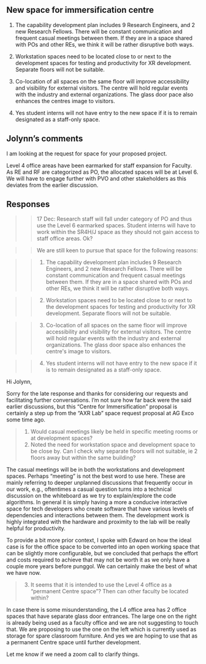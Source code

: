 ## New space for immersification centre

1. The capability development plan includes 9 Research Engineers, and 2 new Research Fellows. There will be constant communication and frequent casual meetings between them. If they are in a space shared with POs and other REs, we think it will be rather disruptive both ways.

2. Workstation spaces need to be located close to or next to the development spaces for testing and productivity for XR development. Separate floors will not be suitable.

3. Co-location of all spaces on the same floor will improve accessibility and visibility for external visitors. The centre will hold regular events with the industry and external organizations. The glass door pace also enhances the centres image to visitors.

4. Yes student interns will not have entry to the new space if it is to remain designated as a staff-only space.

## Jolynn’s comments

I am looking at the request for space for your proposed project.
 
Level 4 office areas have been earmarked for staff expansion for Faculty. As RE and RF are categorized as PO, the allocated spaces will be at Level 6. We will have to engage further with PVO and other stakeholders as this deviates from the earlier discussion.

## Responses

>> 17 Dec: Research staff will fall under category of PO and thus use the Level 6 earmarked spaces. Student interns will have to work within the SR4H/J space as they should not gain access to staff office areas. Ok?

>> We are still keen to pursue that space for the following reasons:

>> 1. The capability development plan includes 9 Research Engineers, and 2 new Research Fellows. There will be constant communication and frequent casual meetings between them. If they are in a space shared with POs and other REs, we think it will be rather disruptive both ways.

>> 2. Workstation spaces need to be located close to or next to the development spaces for testing and productivity for XR development. Separate floors will not be suitable.

>> 3. Co-location of all spaces on the same floor will improve accessibility and visibility for external visitors. The centre will hold regular events with the industry and external organizations. The glass door space also enhances the centre's image to visitors.

>> 4. Yes student interns will not have entry to the new space if it is to remain designated as a staff-only space.


Hi Jolynn,

Sorry for the late response and thanks for considering our requests and facilitating further conversations. I’m not sure how far back were the said earlier discussions, but this “Centre for Immersification” proposal is certainly a step up from the “AXR Lab” space request proposal at AG Exco some time ago.

> 1. Would casual meetings likely be held in specific meeting rooms or at development spaces?
> 2. Noted the need for workstation space and development space to be close by. Can I check why separate floors will not suitable, ie 2 floors away but within the same building?

The casual meetings will be in both the workstations and development spaces. Perhaps “meeting” is not the best word to use here. These are mainly referring to deeper unplanned discussions that frequently occur in our work, e.g., oftentimes a casual question turns into a technical discussion on the whiteboard as we try to explain/explore the code algorithms. In general it is simply having a more a conducive interactive space for tech developers who create software that have various levels of dependencies and interactions between them. The development work is highly integrated with the hardware and proximity to the lab will be really helpful for productivity.

To provide a bit more prior context, I spoke with Edward on how the ideal case is for the office space to be converted into an open working space that can be slightly more configurable, but we concluded that perhaps the effort and costs required to achieve that may not be worth it as we only have a couple more years before punggol. We can certainly make the best of what we have now.

> 3. It seems that it is intended to use the Level 4 office as a “permanent Centre space”? Then can other faculty be located within?

In case there is some misunderstanding, the L4 office area has 2 office spaces that have separate glass door entrances. The large one on the right is already being used as a faculty office and we are not suggesting to touch that. We are proposing to use the one on the left which is currently used as storage for spare classroom furniture. And yes we are hoping to use that as a permanent Centre space until further development. 

Let me know if we need a zoom call to clarify things.
